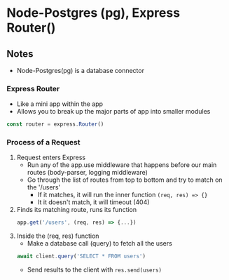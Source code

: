 # Node-Postgres (pg), Express Router()

## **Notes**
- Node-Postgres(pg) is a database connector
### **Express Router**
- Like a mini app within the app
- Allows you to break up the major parts of app into smaller modules
```Javascript
const router = express.Router()
```

### **Process of a Request**
1. Request enters Express
    - Run any of the app.use middleware that happens before our main routes (body-parser, logging middleware)
    - Go through the list of routes from top to bottom and try to match on the '/users'
        - If it matches, it will run the inner function `(req, res) => {}`
        - It it doesn't match, it will timeout (404)
2. Finds its matching route, runs its function
    ```Javascript
    app.get('/users', (req, res) => {...})
    ```
3. Inside the (req, res) function
    - Make a database call (query) to fetch all the users
    ```Javascript
    await client.query('SELECT * FROM users')
    ```
    - Send results to the client with `res.send(users)`